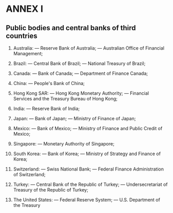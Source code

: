 # ANNEX I

## Public bodies and central banks of third countries

1. Australia: — Reserve Bank of Australia; — Australian Office of Financial Management;

2. Brazil: — Central Bank of Brazil; — National Treasury of Brazil;

3. Canada: — Bank of Canada; — Department of Finance Canada;

4. China: — People's Bank of China;

5. Hong Kong SAR: — Hong Kong Monetary Authority; — Financial Services and the Treasury Bureau of Hong Kong;

6. India: — Reserve Bank of India;

7. Japan: — Bank of Japan; — Ministry of Finance of Japan;

8. Mexico: — Bank of Mexico; — Ministry of Finance and Public Credit of Mexico;

9. Singapore: — Monetary Authority of Singapore;

10. South Korea: — Bank of Korea; — Ministry of Strategy and Finance of Korea;

11. Switzerland: — Swiss National Bank; — Federal Finance Administration of Switzerland;

12. Turkey: — Central Bank of the Republic of Turkey; — Undersecretariat of Treasury of the Republic of Turkey;

13. The United States: — Federal Reserve System; — U.S. Department of the Treasury


